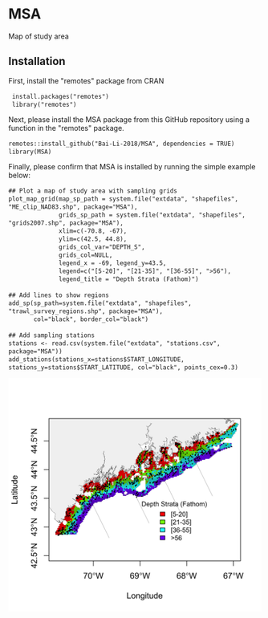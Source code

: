 # MSA
Map of study area

## Installation
First, install the "remotes" package from CRAN

```
 install.packages("remotes")
 library("remotes")
```

Next, please install the MSA package from this GitHub repository using a function in the "remotes" package. 

```
remotes::install_github("Bai-Li-2018/MSA", dependencies = TRUE)
library(MSA)
```

Finally, please confirm that MSA is installed by running the simple example below:

```
## Plot a map of study area with sampling grids
plot_map_grid(map_sp_path = system.file("extdata", "shapefiles", "ME_clip_NAD83.shp", package="MSA"),
              grids_sp_path = system.file("extdata", "shapefiles", "grids2007.shp", package="MSA"),
              xlim=c(-70.8, -67), 
              ylim=c(42.5, 44.8),
              grids_col_var="DEPTH_S",
              grids_col=NULL,
              legend_x = -69, legend_y=43.5,
              legend=c("[5-20]", "[21-35]", "[36-55]", ">56"),
              legend_title = "Depth Strata (Fathom)")

## Add lines to show regions
add_sp(sp_path=system.file("extdata", "shapefiles", "trawl_survey_regions.shp", package="MSA"),
       col="black", border_col="black")

## Add sampling stations
stations <- read.csv(system.file("extdata", "stations.csv", package="MSA"))
add_stations(stations_x=stations$START_LONGITUDE, stations_y=stations$START_LATITUDE, col="black", points_cex=0.3)

```
![alt text](inst/extdata/MSA.png "Map of study area.")